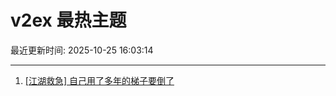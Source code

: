 # v2ex 最热主题

最近更新时间: 2025-10-25 16:03:14

--- 
1. [[江湖救急] 自己用了多年的梯子要倒了](https://www.v2ex.com/t/1168274) 
